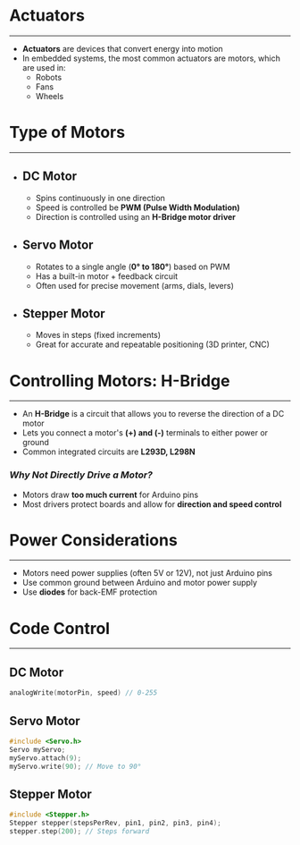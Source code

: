 # Actuators
---
- **Actuators** are devices that convert energy into motion
- In embedded systems, the most common actuators are motors, which are used in:
	- Robots
	- Fans
	- Wheels

# Type of Motors
---
 - ## DC Motor
	- Spins continuously in one direction
	- Speed is controlled be **PWM (Pulse Width Modulation)** 
	- Direction is controlled using an **H-Bridge motor driver**
- ## Servo Motor
	- Rotates to a single angle (**0° to 180°**) based on PWM
	- Has a built-in motor + feedback circuit
	- Often used for precise movement (arms, dials, levers)
- ## Stepper Motor
	- Moves in steps (fixed increments)
	- Great for accurate and repeatable positioning (3D printer, CNC)

# Controlling Motors: H-Bridge
---
- An **H-Bridge** is a circuit that allows you to reverse the direction of a DC motor
- Lets you connect a motor's **(+) and  (-)**  terminals to either power or ground
- Common integrated circuits are **L293D, L298N**

### ***Why Not Directly Drive a Motor?***
- Motors draw **too much current** for Arduino pins
- Most drivers protect boards and allow for **direction and speed control**

# Power Considerations
--- 
- Motors need power supplies (often 5V or 12V), not just Arduino pins
- Use common ground between Arduino and motor power supply
- Use **diodes** for back-EMF protection

# Code Control
---
## DC Motor
```c
analogWrite(motorPin, speed) // 0-255
```
## Servo Motor
```c
#include <Servo.h>
Servo myServo;
myServo.attach(9);
myServo.write(90); // Move to 90°
```
## Stepper Motor
```c
#include <Stepper.h>
Stepper stepper(stepsPerRev, pin1, pin2, pin3, pin4);
stepper.step(200); // Steps forward
```